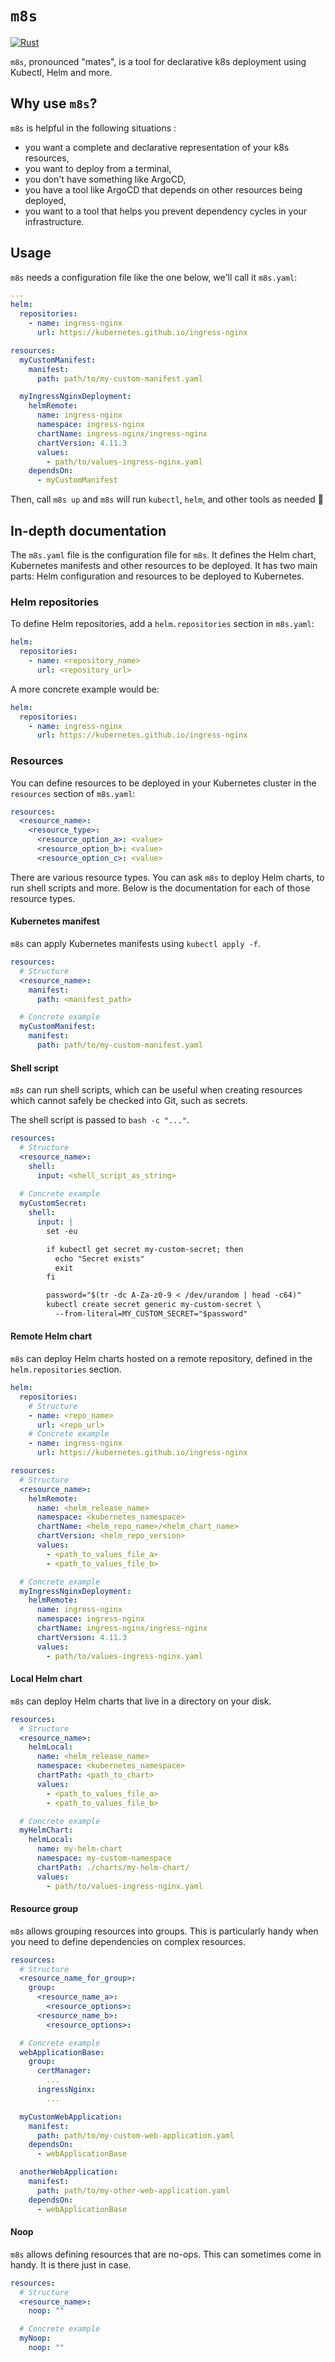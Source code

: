 # `m8s`

[![Rust](https://github.com/conradkleinespel/m8s/actions/workflows/rust.yaml/badge.svg)](https://github.com/conradkleinespel/m8s/actions/workflows/rust.yaml)

`m8s`, pronounced "mates", is a tool for declarative k8s deployment using Kubectl, Helm and more.

## Why use `m8s`?

`m8s` is helpful in the following situations :

- you want a complete and declarative representation of your k8s resources, 
- you want to deploy from a terminal,
- you don't have something like ArgoCD,
- you have a tool like ArgoCD that depends on other resources being deployed,
- you want to a tool that helps you prevent dependency cycles in your infrastructure.

## Usage

`m8s` needs a configuration file like the one below, we'll call it `m8s.yaml`:

```yaml
---
helm:
  repositories:
    - name: ingress-nginx
      url: https://kubernetes.github.io/ingress-nginx

resources:
  myCustomManifest:
    manifest:
      path: path/to/my-custom-manifest.yaml

  myIngressNginxDeployment:
    helmRemote:
      name: ingress-nginx
      namespace: ingress-nginx
      chartName: ingress-nginx/ingress-nginx
      chartVersion: 4.11.3
      values:
        - path/to/values-ingress-nginx.yaml
    dependsOn:
      - myCustomManifest
```

Then, call `m8s up` and `m8s` will run `kubectl`, `helm`, and other tools as needed 🚀

## In-depth documentation

The `m8s.yaml` file is the configuration file for `m8s`. It defines the Helm chart, Kubernetes manifests and other resources to be deployed. It has two main parts: Helm configuration and resources to be deployed to Kubernetes.

### Helm repositories

To define Helm repositories, add a `helm.repositories` section in `m8s.yaml`:

```yaml
helm:
  repositories:
    - name: <repository_name>
      url: <repository_url>
```

A more concrete example would be:

```yaml
helm:
  repositories:
    - name: ingress-nginx
      url: https://kubernetes.github.io/ingress-nginx
```

### Resources

You can define resources to be deployed in your Kubernetes cluster in the `resources` section of `m8s.yaml`:

```yaml
resources:
  <resource_name>:
    <resource_type>:
      <resource_option_a>: <value>
      <resource_option_b>: <value>
      <resource_option_c>: <value>
```

There are various resource types. You can ask `m8s` to deploy Helm charts, to run shell scripts and more. Below is the documentation for each of those resource types.

#### Kubernetes manifest

`m8s` can apply Kubernetes manifests using `kubectl apply -f`.

```yaml
resources:
  # Structure
  <resource_name>:
    manifest:
      path: <manifest_path>

  # Concrete example
  myCustomManifest:
    manifest:
      path: path/to/my-custom-manifest.yaml
```

#### Shell script

`m8s` can run shell scripts, which can be useful when creating resources which cannot safely be checked into Git, such as secrets.

The shell script is passed to `bash -c "..."`.

```yaml
resources:
  # Structure
  <resource_name>:
    shell:
      input: <shell_script_as_string>
      
  # Concrete example
  myCustomSecret:
    shell:
      input: |
        set -eu

        if kubectl get secret my-custom-secret; then
          echo "Secret exists"
          exit
        fi

        password="$(tr -dc A-Za-z0-9 < /dev/urandom | head -c64)"
        kubectl create secret generic my-custom-secret \
          --from-literal=MY_CUSTOM_SECRET="$password"
```

#### Remote Helm chart

`m8s` can deploy Helm charts hosted on a remote repository, defined in the `helm.repositories` section.

```yaml
helm:
  repositories:
    # Structure
    - name: <repo_name>
      url: <repo_url>
    # Concrete example
    - name: ingress-nginx
      url: https://kubernetes.github.io/ingress-nginx

resources:
  # Structure
  <resource_name>:
    helmRemote:
      name: <helm_release_name>
      namespace: <kubernetes_namespace>
      chartName: <helm_repo_name>/<helm_chart_name>
      chartVersion: <helm_repo_version>
      values:
        - <path_to_values_file_a>
        - <path_to_values_file_b>

  # Concrete example
  myIngressNginxDeployment:
    helmRemote:
      name: ingress-nginx
      namespace: ingress-nginx
      chartName: ingress-nginx/ingress-nginx
      chartVersion: 4.11.3
      values:
        - path/to/values-ingress-nginx.yaml
```

#### Local Helm chart

`m8s` can deploy Helm charts that live in a directory on your disk.

```yaml
resources:
  # Structure
  <resource_name>:
    helmLocal:
      name: <helm_release_name>
      namespace: <kubernetes_namespace>
      chartPath: <path_to_chart>
      values:
        - <path_to_values_file_a>
        - <path_to_values_file_b>

  # Concrete example
  myHelmChart:
    helmLocal:
      name: my-helm-chart
      namespace: my-custom-namespace
      chartPath: ./charts/my-helm-chart/
      values:
        - path/to/values-ingress-nginx.yaml
```

#### Resource group

`m8s` allows grouping resources into groups. This is particularly handy when you need to define dependencies on complex resources.

```yaml
resources:
  # Structure
  <resource_name_for_group>:
    group:
      <resource_name_a>:
        <resource_options>:
      <resource_name_b>:
        <resource_options>:

  # Concrete example
  webApplicationBase:
    group:
      certManager:
        ...
      ingressNginx:
        ...

  myCustomWebApplication:
    manifest:
      path: path/to/my-custom-web-application.yaml
    dependsOn:
      - webApplicationBase

  anotherWebApplication:
    manifest:
      path: path/to/my-other-web-application.yaml
    dependsOn:
      - webApplicationBase
```

#### Noop

`m8s` allows defining resources that are no-ops. This can sometimes come in handy. It is there just in case.

```yaml
resources:
  # Structure
  <resource_name>:
    noop: ""

  # Concrete example
  myNoop:
    noop: ""
```

